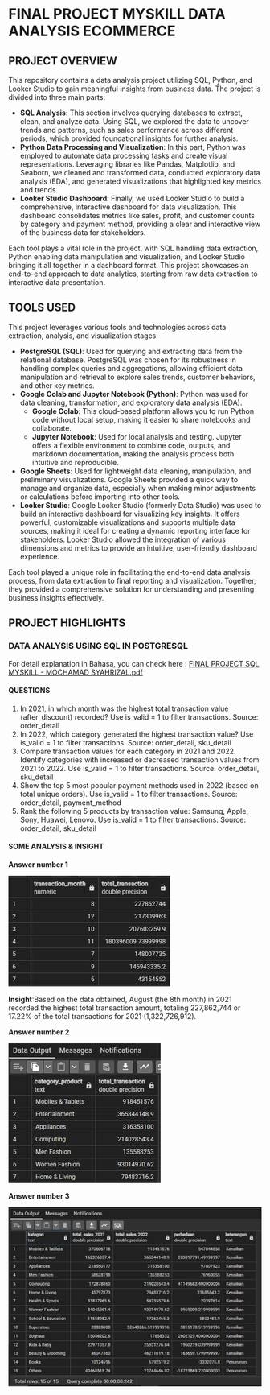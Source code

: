 # FINAL PROJECT MYSKILL DATA ANALYSIS ECOMMERCE

## PROJECT OVERVIEW
This repository contains a data analysis project utilizing SQL, Python, and Looker Studio to gain meaningful insights from business data. The project is divided into three main parts:
- **SQL Analysis**: This section involves querying databases to extract, clean, and analyze data. Using SQL, we explored the data to uncover trends and patterns, such as sales performance across different periods, which provided foundational insights for further analysis.
- **Python Data Processing and Visualization**: In this part, Python was employed to automate data processing tasks and create visual representations. Leveraging libraries like Pandas, Matplotlib, and Seaborn, we cleaned and transformed data, conducted exploratory data analysis (EDA), and generated visualizations that highlighted key metrics and trends.
- **Looker Studio Dashboard**: Finally, we used Looker Studio to build a comprehensive, interactive dashboard for data visualization. This dashboard consolidates metrics like sales, profit, and customer counts by category and payment method, providing a clear and interactive view of the business data for stakeholders.

Each tool plays a vital role in the project, with SQL handling data extraction, Python enabling data manipulation and visualization, and Looker Studio bringing it all together in a dashboard format. This project showcases an end-to-end approach to data analytics, starting from raw data extraction to interactive data presentation.

## TOOLS USED
This project leverages various tools and technologies across data extraction, analysis, and visualization stages:
- **PostgreSQL (SQL)**: Used for querying and extracting data from the relational database. PostgreSQL was chosen for its robustness in handling complex queries and aggregations, allowing efficient data manipulation and retrieval to explore sales trends, customer behaviors, and other key metrics.
- **Google Colab and Jupyter Notebook (Python)**: Python was used for data cleaning, transformation, and exploratory data analysis (EDA).
  - **Google Colab**: This cloud-based platform allows you to run Python code without local setup, making it easier to share notebooks and collaborate.
  - **Jupyter Notebook**: Used for local analysis and testing. Jupyter offers a flexible environment to combine code, outputs, and markdown documentation, making the analysis process both intuitive and reproducible.
- **Google Sheets**: Used for lightweight data cleaning, manipulation, and preliminary visualizations. Google Sheets provided a quick way to manage and organize data, especially when making minor adjustments or calculations before importing into other tools.
- **Looker Studio**: Google Looker Studio (formerly Data Studio) was used to build an interactive dashboard for visualizing key insights. It offers powerful, customizable visualizations and supports multiple data sources, making it ideal for creating a dynamic reporting interface for stakeholders. Looker Studio allowed the integration of various dimensions and metrics to provide an intuitive, user-friendly dashboard experience.

Each tool played a unique role in facilitating the end-to-end data analysis process, from data extraction to final reporting and visualization. Together, they provided a comprehensive solution for understanding and presenting business insights effectively.

## PROJECT HIGHLIGHTS
### DATA ANALYSIS USING SQL IN POSTGRESQL
For detail explanation in Bahasa, you can check here :
[FINAL PROJECT SQL MYSKILL - MOCHAMAD SYAHRIZAL.pdf](https://github.com/MochSyahrizal/Final-Project-Data-Analysis-MySkill-Ecommerce/blob/main/Data_analysis_SQL/FINAL%20PROJECT%20SQL%20MYSKILL%20-%20MOCHAMAD%20SYAHRIZAL.pdf)

#### QUESTIONS
1. In 2021, in which month was the highest total transaction value (after_discount) recorded? Use is_valid = 1 to filter transactions.
Source: order_detail
2. In 2022, which category generated the highest transaction value? Use is_valid = 1 to filter transactions.
Source: order_detail, sku_detail
3. Compare transaction values for each category in 2021 and 2022. Identify categories with increased or decreased transaction values from 2021 to 2022. Use is_valid = 1 to filter transactions.
Source: order_detail, sku_detail
4. Show the top 5 most popular payment methods used in 2022 (based on total unique orders). Use is_valid = 1 to filter transactions.
Source: order_detail, payment_method
5. Rank the following 5 products by transaction value: Samsung, Apple, Sony, Huawei, Lenovo. Use is_valid = 1 to filter transactions.
Source: order_detail, sku_detail

#### SOME ANALYSIS & INSIGHT
**Answer number 1**

![Data_analysis_SQL\hasilquery1.jpg](https://github.com/MochSyahrizal/Final-Project-Data-Analysis-MySkill-Ecommerce/blob/main/Data_analysis_SQL/hasilquery1.jpg)


**Insight**:Based on the data obtained, August (the 8th month) in 2021 recorded the highest total transaction amount, totaling 227,862,744 or 17.22% of the total transactions for 2021 (1,322,726,912).

**Answer number 2**

![Data_analysis_SQL\hasilquery2.jpg](https://github.com/MochSyahrizal/Final-Project-Data-Analysis-MySkill-Ecommerce/blob/main/Data_analysis_SQL/hasilquery2.jpg)

**Answer number 3**

![Data_analysis_SQL\hasilquery1.jpg](https://github.com/MochSyahrizal/Final-Project-Data-Analysis-MySkill-Ecommerce/blob/main/Data_analysis_SQL/hasilquery3.jpg)

